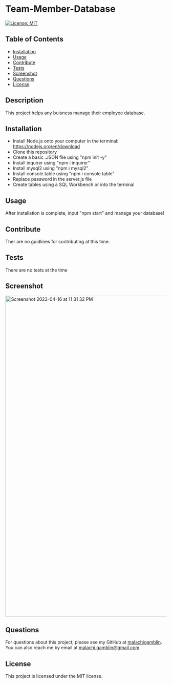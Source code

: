 # Team-Member-Database

[![License: MIT](https://img.shields.io/badge/License-MIT-yellow.svg)](https://opensource.org/licenses/MIT)

## Table of Contents

- [Installation](#installation)
- [Usage](#usage)
- [Contribute](#contribute)
- [Tests](#tests)
- [Screenshot](#screenshot)
- [Questions](#questions)
- [License](#license)

## Description

This project helps any buisness manage their employee database.

## Installation

- Install Node.js onto your computer in the terminal: https://nodejs.org/en/download
- Clone this repository
- Create a basic .JSON file using "npm init -y"
- Install inquirer using "npm i inquirer"
- Install mysql2 using "npm i mysql2"
- Install console.table using "npm i console.table"
- Replace password in the server.js file
- Create tables using a SQL Workbench or into the terminal

## Usage

After installation is complete, input "npm start" and manage your database!

## Contribute

Ther are no guidlines for contributing at this time.

## Tests

There are no tests at the time

## Screenshot

<img width="1002" alt="Screenshot 2023-04-16 at 11 31 32 PM" src="https://user-images.githubusercontent.com/118701306/232372236-e6a922a7-de62-4468-b3dd-96bc4aa9e7b8.png">

## Questions

For questions about this project, please see my GitHub at [malachigamblin](https://github.com/malachigamblin/).
You can also reach me by email at malachi.gamblin@gmail.com.

## License

This project is licensed under the MIT license.
